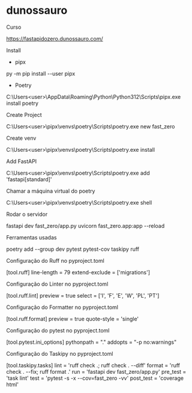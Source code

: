 # dunossauro

Curso

https://fastapidozero.dunossauro.com/

Install

- pipx

py -m pip install --user pipx

- Poetry

C:\Users\<user>\AppData\Roaming\Python\Python312\Scripts\pipx.exe install poetry

Create Project

C:\Users\<user>\pipx\venvs\poetry\Scripts\poetry.exe new fast_zero

Create venv

C:\Users\<user>\pipx\venvs\poetry\Scripts\poetry.exe install

Add FastAPI

C:\Users\<user>\pipx\venvs\poetry\Scripts\poetry.exe add 'fastapi[standard]'

Chamar a máquina virtual do poetry

C:\Users\<user>\pipx\venvs\poetry\Scripts\poetry.exe shell

Rodar o servidor

fastapi dev fast_zero/app.py
uvicorn fast_zero.app:app --reload

Ferramentas usadas

poetry add --group dev pytest pytest-cov taskipy ruff

Configuração do Ruff no pyproject.toml

[tool.ruff]
line-length = 79
extend-exclude = ['migrations']

Configuração do Linter no pyproject.toml

[tool.ruff.lint]
preview = true
select = ['I', 'F', 'E', 'W', 'PL', 'PT']

Configuração do Formatter no pyproject.toml

[tool.ruff.format]
preview = true
quote-style = 'single'

Configuração do pytest no pyproject.toml

[tool.pytest.ini_options]
pythonpath = "."
addopts = "-p no:warnings"

Configuração do Taskipy no pyproject.toml

[tool.taskipy.tasks]
lint = 'ruff check .; ruff check . --diff'
format = 'ruff check . --fix; ruff format .'
run = 'fastapi dev fast_zero/app.py'
pre_test = 'task lint'
test = 'pytest -s -x --cov=fast_zero -vv'
post_test = 'coverage html'


